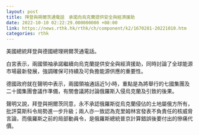 ```yaml
---
layout: post
title: 拜登與朔爾茨通電話　承諾向烏克蘭提供安全與經濟援助
date: 2022-10-10 02:22:29.000000000 +08:00
link: https://news.rthk.hk/rthk/ch/component/k2/1670281-20221010.htm
categories: rthk
---
```


美國總統拜登與德國總理朔爾茨通電話。

白宮表示，兩國領袖承諾繼續向烏克蘭提供安全與經濟援助，同時討論了全球能源市場最新發展，強調確保可持續及可負擔能源供應的重要性。

德國政府就在聲明中表示，兩國領袖通話近1小時，重點是為將舉行的七國集團及二十國集團會議作準備，有關會議將討論俄羅斯入侵烏克蘭及引致的後果。

聲明又說，拜登與朔爾茨同意，永不承認俄羅斯從烏克蘭侵佔的土地屬俄方所有，批評莫斯科令局勢進一步升級；兩人亦一致認為克里姆林宮發表不負責任的核威脅言論，而俄羅斯之前的局部動員令，是俄羅斯總統普京計算錯誤後要付出的慘痛代價。
